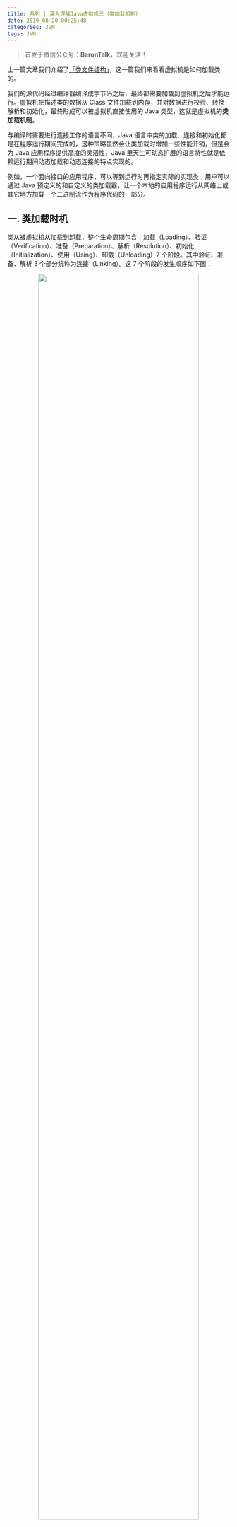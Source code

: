 ```yaml
---
title: 系列 | 深入理解Java虚拟机三（类加载机制）
date: 2019-08-20 00:25:48
categories: JVM
tags: JVM
---
```


> 首发于微信公众号：**BaronTalk**，欢迎关注！

上一篇文章我们介绍了[「类文件结构」](https://mp.weixin.qq.com/s/mSqiItrTAhlk0UY-0j5TpA)，这一篇我们来看看虚拟机是如何加载类的。

我们的源代码经过编译器编译成字节码之后，最终都需要加载到虚拟机之后才能运行。虚拟机把描述类的数据从 Class 文件加载到内存，并对数据进行校验、转换解析和初始化，最终形成可以被虚拟机直接使用的 Java 类型，这就是虚拟机的**类加载机制**。

与编译时需要进行连接工作的语言不同，Java 语言中类的加载、连接和初始化都是在程序运行期间完成的，这种策略虽然会让类加载时增加一些性能开销，但是会为 Java 应用程序提供高度的灵活性，Java 里天生可动态扩展的语言特性就是依赖运行期间动态加载和动态连接的特点实现的。
<!-- more -->
例如，一个面向接口的应用程序，可以等到运行时再指定实际的实现类；用户可以通过 Java 预定义的和自定义的类加载器，让一个本地的应用程序运行从网络上或其它地方加载一个二进制流作为程序代码的一部分。

## 一. 类加载时机

类从被虚拟机从加载到卸载，整个生命周期包含：加载（Loading）、验证（Verification）、准备（Preparation）、解析（Resolution）、初始化（Initialization）、使用（Using）、卸载（Unloading）7 个阶段。其中验证、准备、解析 3 个部分统称为连接（Linking）。这 7 个阶段的发生顺序如下图：

<div align="center"><img src="https://resources.baronzhang.com/blog/jvm/3/类加载过程.png" width="85%"/></div>

上图中加载、验证、准备、初始化和卸载 5 个阶段的顺序是确定的，类的加载过程必须按照这种顺序按部就班的开始「注意，这里说的是按部就班的开始，并不要求前一阶段执行完才能进入下一阶段」，而解析阶段则不一定：它在某些情况下可以在初始化阶段之后再开始，这是为了支持 Java 的动态绑定。

虚拟机规范中对于什么时候开始类加载过程的第一节点「加载」并没有强制约束。但是对于「初始化」阶段，虚拟机则是严格规定了有且只有以下 5 种情况，如果类没有进行初始化，则必须立即对类进行「初始化」（加载、验证、准备自然需要在此之前开始）：

1. 遇到 new、getstatic、putstatic 或 invokestatic 这 4 条字节码指令；
2. 使用 java.lang.reflect 包的方法对类进行反射调用的时候；
3. 当初始化一个类的时候，发现其父类还没有进行初始化的时候，需要先触发其父类的初始化；
4. 当虚拟机启动时，用户需要指定一个要执行的主类，虚拟机会先初始化这个类；
5. 当使用 JDK 1.7 的动态语言支持时，如果一个 java.lang.invoke.MethodHandle 实例最后的解析结果 REF_getStatic、REF_putStatic、REF_invokeStatic 的方法句柄，并且这个方法句柄所对应的类没有初始化。

「有且只有」以上 5 种场景会触发类的初始化，这 5 种场景中的行为称为对一个类的主动引用。除此之外，所有引用类的方式都不会触发初始化，称为被动引用。比如如下几种场景就是被动引用：

1. 通过子类引用父类的静态字段，不会导致子类的初始化；
2. 通过数组定义来引用类，不会触发此类的初始化；
3. 常量在编译阶段会存入调用类的常量池中，本质上并没有直接引用到定义常量的类，因此不会触发定义常量的类的初始化；

## 二. 类加载过程

### 加载

这里的「加载」是指「类加载」过程的一个阶段。在加载阶段，虚拟机需要完成以下 3 件事：

1. 通过一个类的全限定名来获取定义此类的二进制字节流；
2. 将这个字节流所代表的静态存储结构转化为方法区的运行时数据结构；
3. 在内存中生成一个代表这个类的 java.lang.Class 对象，作为方法区这个类的各种数据的访问入口。

### 验证

验证是连接阶段的第一步，这一阶段的目的是为了确保 Class 文件的字节流中包含的信息符合当前虚拟机的要求，并且不会危害虚拟机自身的安全。验证阶段大致上会完成下面 4 个阶段的检验动作：

1. **文件格式验证**：第一阶段要验证字节流是否符合 Class 文件格式的规范，并且能够被当前版本的虚拟机处理。验证点主要包括：是否以魔数 0xCAFEBABE 开头；主、次版本号是否在当前虚拟机处理范围之内；常量池的常量中是否有不被支持的常量类型；Class 文件中各个部分及文件本身是否有被删除的或者附加的其它信息等等。
2. **元数据验证**：第二阶段是对字节码描述的信息进行语义分析，以保证其描述的信息符合 Java 语言规范的要求，这个阶段的验证点包括：这个类是否有父类；这个类的父类是否继承了不允许被继承的类；如果这个类不是抽象类，是否实现了其父类或者接口之中要求实现的所有方法；类中的字段、方法是否与父类产生矛盾等等。
3. **字节码验证**：第三阶段是整个验证过程中最复杂的一个阶段，主要目的是通过数据流和控制流分析，确定程序语义是合法的、符合逻辑的。
4. **符号引用验证**：最后一个阶段的校验发生在虚拟机将符号引用转化为直接引用的时候，这个转化动作将在连接的第三阶段--解析阶段中发生。符号引用验证可以看做是对类自身以外（常量池中的各种符号引用）的形象进行匹配性校验。

### 准备

准备阶段是正式为类变量分配内存并设置类变量初始值的阶段，这些变量所使用的内存都将在方法区进行分配。这个阶段中有两个容易产生混淆的概念需要强调下：

- 首先，这时候进行内存分配的仅包括类变量（被 static 修饰的变量），而不包括实例变量，实例变量将会在对象实例化时随着对象一起分配在 Java 堆中；
- 其次这里所说的初始值「通常情况」下是数据类型的零值。假设一个类变量的定义为`public static int value = 123;` 那么变量 `value` 在准备阶段过后的初始值为 0 而不是 123，因为这个时候尚未执行任何 Java 方法，而把 value 赋值为 123 的 putstatic 指令是程序被编译之后，存放于类构造器 <init>() 方法之中，所以把 value 赋值为 123 的动作将在初始化阶段才会执行。

这里提到，在「通常情况」下初始值是零值，那相对的会有一些「特殊情况」：如果类字段的字段属性表中存在 ConstantsValue 属性，那在准备阶段变量 value 就会被初始化为 ConstantValue 属性所指的值。假设上面的类变量 value 的定义变为 `public static final int value = 123;`，编译时 JavaC 将会为 value 生成 ConstantValue 属性，在准备阶段虚拟机就会根据 ConstantValue 的设置将 value 赋值为 123。

### 解析

解析阶段是虚拟机将常量池内的符号引用替换为直接引用的过程。前面提到过很多次符号引用和直接引用，那么到底什么是符号引用和直接引用呢？

- **符号引用（Symbolic Reference）**：符号引用以一组符号来描述所引用的目标，符号可以上任何形式的字面量，只要使用时能无歧义地定位到目标即可。
- **直接引用（Direct Reference）**：直接引用可以是直接指向目标的指针、相对偏移量或是一个能间接定位到目标的句柄。

### 初始化

类初始化阶段是类加载过程中的最后一步，前面的类加载过程中，除了在加载阶段用户应用程序可以通过自定义类加载器参与之外，其余动作完全是由虚拟机主导和控制的。到了初始化阶段，才真正开始执行类中定义的 Java 程序代码。初始阶段是执行类构造器 <init>() 方法的过程。

## 三. 类加载器

虚拟机设计团队把类加载阶段中的「通过一个类的全限定名来获取描述此类的二进制字节流」这个动作放到 Java 虚拟机外部去实现，以便让应用程序自己决定如何去获取所需要的类。实现这个动作的代码模块称为「类加载器」。

### 类与类加载器

对于任意一个类，都需要由加载它的类加载器和这个类本身一同确立其在 Java 虚拟机的唯一性，每个类加载器都拥有一个独立的类名称空间。也就是说：比较两个类是否「相等」，只要在这两个类是由同一个类加载器加载的前提下才有意义，否则，即使这两个类来源于同一个 Class 文件，被同一个虚拟机加载，只要加载它们的类加载器不同，那这两个类就必定不相等。

### 双亲委派模型

从 Java 虚拟机的角度来讲，只存在两种不同的类加载器：一种是启动类加载器（Bootstrap ClassLoader），这个类加载器使用 C++ 来实现，是虚拟机自身的一部分；另一种就是所有其他的类加载器，这些类加载器都由 Java 来实现，独立于虚拟机外部，并且全都继承自抽象类 `java.lang.ClassLoader`。

从 Java 开发者的角度来看，类加载器可以划分为：

- **启动类加载器（Bootstrap ClassLoader）**：这个类加载器负责将存放在 <JAVA_HOME>\lib 目录中的类库加载到虚拟机内存中。启动类加载器无法被 Java 程序直接引用，用户在编写自定义类加载器时，如果需要把加载请求委派给启动类加载器，那直接使用 null 代替即可；
- **扩展类加载器（Extension ClassLoader）**：这个类加载器由 `sun.misc.Launcher$ExtClassLoader` 实现，它负责加载 <JAVA_HOME>\lib\ext 目录中，或者被 java.ext.dirs 系统变量所指定的路径中的所有类库，开发者可以直接使用扩展类加载器；
- **应用程序类加载器（Application ClassLoader）**：这个类加载器由 `sun.misc.Launcher$App-ClassLoader` 实现。`getSystemClassLoader()` 方法返回的就是这个类加载器，因此也被称为系统类加载器。它负责加载用户类路径（ClassPath）上所指定的类库。开发者可以直接使用这个类加载器，如果应用程序中没有自定义过自己的类加载器，一般情况下这个就是程序中默认的类加载器。

我们的应用程序都是由这 3 种类加载器互相配合进行加载的，在必要时还可以自己定义类加载器。它们的关系如下图所示：

<div align="center"><img src="https://resources.baronzhang.com/blog/jvm/3/双亲委派模型.png" width="55%"/></div>

上图中所呈现出的这种层次关系，称为类加载器的双亲委派模型（Parents Delegation Model）。双亲委派模型要求除了顶层的启动类加载器以外，其余的类加载器都应当有自己的父类加载器。

双亲委派模型的工作过程是这样的：如果一个类加载器收到了类加载的请求，它首先不会自己去尝试加载这个类，而是把这个请求委派给父类加载器去完成，每一个层次的类加载器都是如此，因此所有的加载请求最终都应该传送到顶层的启动类加载器中，只有当父类加载器反馈自己无法完成这个类加载请求（它的搜索范围中没有找到所需的类）时，子加载器才会尝试自己去加载。

这样做的好处就是 Java 类随着它的类加载器一起具备了一种带有优先级的层次关系。例如 java.lang.Object，它放在 rt.jar 中，无论哪一个类加载器要加载这个类，最终都是委派给处于模型顶端的启动类加载器来加载，因此 Object 类在程序的各种类加载器环境中都是同一个类。相反，如果没有使用双亲委派模型，由各个类加载器自行去加载的话，如果用户自己编写了一个称为 java.lang.Object 的类，并放在程序的 ClassPath 中，那系统中将会出现多个不同的 Object 类，Java 类型体系中最基本的行为也就无法保证了。

双亲委派模型对于保证 Java 程序运行的稳定性很重要，但它的实现很简单，实现双亲委派模型的代码都集中在 java.lang.ClassLoader 的 loadClass() 方法中，逻辑很清晰：先检查是否已经被加载过，若没有则调用父类加载器的 loadClass() 方法，若父加载器为空则默认使用启动类加载器作为父加载器。如果父类加载失败，抛出 ClassNotFoundException 异常后，再调用自己的 findClass() 方法进行加载。

```java
protected Class<?> loadClass(String name, boolean resolve)
        throws ClassNotFoundException {
    // 首先，检查请求的类是不是已经被加载过
    Class<?> c = findLoadedClass(name);
    if (c == null) {
        try {
            if (parent != null) {
                c = parent.loadClass(name, false);
            } else {
                c = findBootstrapClassOrNull(name);
            }
        } catch (ClassNotFoundException e) {
            // 如果父类抛出 ClassNotFoundException 说明父类加载器无法完成加载
        }

        if (c == null) {
            // 如果父类加载器无法加载，则调用自己的 findClass 方法来进行类加载
            c = findClass(name);
        }
    }
    if (resolve) {
        resolveClass(c);
    }
    return c;
}
```

关于类文件结构和类加载就通过连续的两篇文章介绍到这里了，下一篇我们来聊聊「虚拟机的字节码执行引擎」。

**参考资料：**

- 《深入理解 Java 虚拟机：JVM 高级特性与最佳实践（第 2 版）》

---

> 如果你喜欢我的文章，就关注下我的公众号 **BaronTalk** 、 [**知乎专栏**](https://zhuanlan.zhihu.com/baron) 或者在 [**GitHub**](https://github.com/BaronZ88) 上添个 Star 吧！
>
> - 微信公众号：**BaronTalk**
> - 知乎专栏：[https://zhuanlan.zhihu.com/baron](https://zhuanlan.zhihu.com/baron)  
> - GitHub：[https://github.com/BaronZ88](https://github.com/BaronZ88)

<div align="center"><img src="https://resources.baronzhang.com/blog/common/gzh3.png" width="85%"/></div>